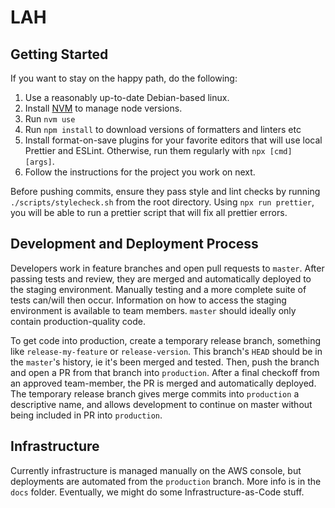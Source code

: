 # LAH

## Getting Started

If you want to stay on the happy path, do the following:

1. Use a reasonably up-to-date Debian-based linux.
2. Install [NVM](https://github.com/nvm-sh/nvm) to manage node versions.
3. Run `nvm use`
4. Run `npm install` to download versions of formatters and linters etc
5. Install format-on-save plugins for your favorite editors that will use local Prettier and ESLint. Otherwise, run them regularly with `npx [cmd] [args]`.
6. Follow the instructions for the project you work on next.

Before pushing commits, ensure they pass style and lint checks by running `./scripts/stylecheck.sh` from the root directory. 
Using `npx run prettier`, you will be able to run a prettier script that will fix all prettier errors.

## Development and Deployment Process

Developers work in feature branches and open pull requests to `master`.
After passing tests and review, they are merged and automatically deployed to the staging environment.
Manually testing and a more complete suite of tests can/will then occur.
Information on how to access the staging environment is available to team members.
`master` should ideally only contain production-quality code.

To get code into production, create a temporary release branch, something like `release-my-feature` or `release-version`.
This branch's `HEAD` should be in the `master`'s history, ie it's been merged and tested.
Then, push the branch and open a PR from that branch into `production`. After a final checkoff from an approved team-member, the PR is merged and automatically deployed.
The temporary release branch gives merge commits into `production` a descriptive name, and allows development to continue on master without being included in PR into `production`.

## Infrastructure

Currently infrastructure is managed manually on the AWS console, but deployments are automated from the `production` branch.
More info is in the `docs` folder.
Eventually, we might do some Infrastructure-as-Code stuff.
